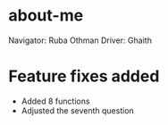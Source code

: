 # about-me
Navigator: Ruba Othman
Driver: Ghaith 

# Feature fixes added
+ Added 8 functions 
+ Adjusted the seventh question 


